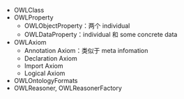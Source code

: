 - OWLClass
- OWLProperty
  - OWLObjectProperty：两个 individual
  - OWLDataProperty：individual 和 some concrete data
- OWLAxiom
  - Annotation Axiom：类似于 meta infomation
  - Declaration Axiom
  - Import Axiom
  - Logical Axiom
- OWLOntologyFormats
- OWLReasoner, OWLReasonerFactory